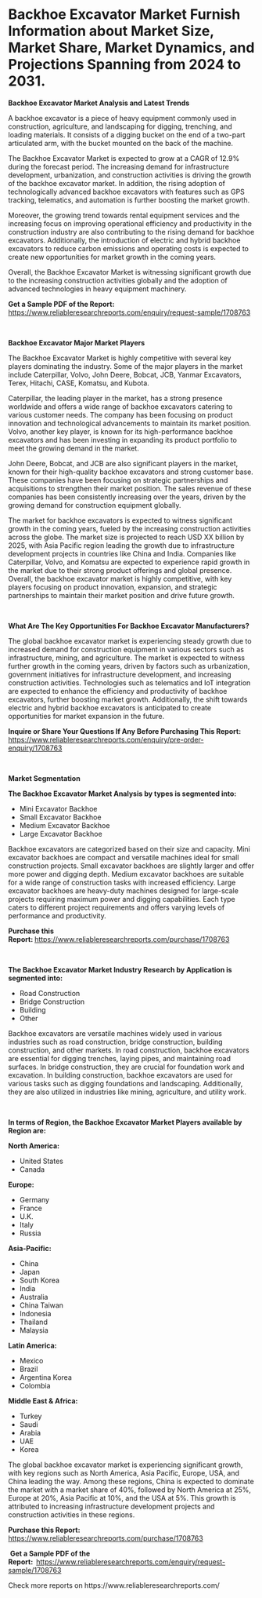 <p><h1>Backhoe Excavator Market Furnish Information about Market Size, Market Share, Market Dynamics, and Projections Spanning from 2024 to 2031.</h1></p><p><strong>Backhoe Excavator Market Analysis and Latest Trends</strong></p>
<p><p>A backhoe excavator is a piece of heavy equipment commonly used in construction, agriculture, and landscaping for digging, trenching, and loading materials. It consists of a digging bucket on the end of a two-part articulated arm, with the bucket mounted on the back of the machine.</p><p>The Backhoe Excavator Market is expected to grow at a CAGR of 12.9% during the forecast period. The increasing demand for infrastructure development, urbanization, and construction activities is driving the growth of the backhoe excavator market. In addition, the rising adoption of technologically advanced backhoe excavators with features such as GPS tracking, telematics, and automation is further boosting the market growth.</p><p>Moreover, the growing trend towards rental equipment services and the increasing focus on improving operational efficiency and productivity in the construction industry are also contributing to the rising demand for backhoe excavators. Additionally, the introduction of electric and hybrid backhoe excavators to reduce carbon emissions and operating costs is expected to create new opportunities for market growth in the coming years.</p><p>Overall, the Backhoe Excavator Market is witnessing significant growth due to the increasing construction activities globally and the adoption of advanced technologies in heavy equipment machinery.</p></p>
<p><strong>Get a Sample PDF of the Report:&nbsp;</strong> <a href="https://www.reliableresearchreports.com/enquiry/request-sample/1708763">https://www.reliableresearchreports.com/enquiry/request-sample/1708763</a></p>
<p>&nbsp;</p>
<p><strong>Backhoe Excavator Major Market Players</strong></p>
<p><p>The Backhoe Excavator Market is highly competitive with several key players dominating the industry. Some of the major players in the market include Caterpillar, Volvo, John Deere, Bobcat, JCB, Yanmar Excavators, Terex, Hitachi, CASE, Komatsu, and Kubota.</p><p>Caterpillar, the leading player in the market, has a strong presence worldwide and offers a wide range of backhoe excavators catering to various customer needs. The company has been focusing on product innovation and technological advancements to maintain its market position. Volvo, another key player, is known for its high-performance backhoe excavators and has been investing in expanding its product portfolio to meet the growing demand in the market.</p><p>John Deere, Bobcat, and JCB are also significant players in the market, known for their high-quality backhoe excavators and strong customer base. These companies have been focusing on strategic partnerships and acquisitions to strengthen their market position. The sales revenue of these companies has been consistently increasing over the years, driven by the growing demand for construction equipment globally.</p><p>The market for backhoe excavators is expected to witness significant growth in the coming years, fueled by the increasing construction activities across the globe. The market size is projected to reach USD XX billion by 2025, with Asia Pacific region leading the growth due to infrastructure development projects in countries like China and India. Companies like Caterpillar, Volvo, and Komatsu are expected to experience rapid growth in the market due to their strong product offerings and global presence. Overall, the backhoe excavator market is highly competitive, with key players focusing on product innovation, expansion, and strategic partnerships to maintain their market position and drive future growth.</p></p>
<p>&nbsp;</p>
<p><strong>What Are The Key Opportunities For Backhoe Excavator Manufacturers?</strong></p>
<p><p>The global backhoe excavator market is experiencing steady growth due to increased demand for construction equipment in various sectors such as infrastructure, mining, and agriculture. The market is expected to witness further growth in the coming years, driven by factors such as urbanization, government initiatives for infrastructure development, and increasing construction activities. Technologies such as telematics and IoT integration are expected to enhance the efficiency and productivity of backhoe excavators, further boosting market growth. Additionally, the shift towards electric and hybrid backhoe excavators is anticipated to create opportunities for market expansion in the future.</p></p>
<p><strong>Inquire or Share Your Questions If Any Before Purchasing This Report:</strong> <a href="https://www.reliableresearchreports.com/enquiry/pre-order-enquiry/1708763">https://www.reliableresearchreports.com/enquiry/pre-order-enquiry/1708763</a></p>
<p>&nbsp;</p>
<p><strong>Market Segmentation</strong></p>
<p><strong>The Backhoe Excavator Market Analysis by types is segmented into:</strong></p>
<p><ul><li>Mini Excavator Backhoe</li><li>Small Excavator Backhoe</li><li>Medium Excavator Backhoe</li><li>Large Excavator Backhoe</li></ul></p>
<p><p>Backhoe excavators are categorized based on their size and capacity. Mini excavator backhoes are compact and versatile machines ideal for small construction projects. Small excavator backhoes are slightly larger and offer more power and digging depth. Medium excavator backhoes are suitable for a wide range of construction tasks with increased efficiency. Large excavator backhoes are heavy-duty machines designed for large-scale projects requiring maximum power and digging capabilities. Each type caters to different project requirements and offers varying levels of performance and productivity.</p></p>
<p><strong>Purchase this Report:&nbsp;</strong><a href="https://www.reliableresearchreports.com/purchase/1708763">https://www.reliableresearchreports.com/purchase/1708763</a></p>
<p>&nbsp;</p>
<p><strong>The Backhoe Excavator Market Industry Research by Application is segmented into:</strong></p>
<p><ul><li>Road Construction</li><li>Bridge Construction</li><li>Building</li><li>Other</li></ul></p>
<p><p>Backhoe excavators are versatile machines widely used in various industries such as road construction, bridge construction, building construction, and other markets. In road construction, backhoe excavators are essential for digging trenches, laying pipes, and maintaining road surfaces. In bridge construction, they are crucial for foundation work and excavation. In building construction, backhoe excavators are used for various tasks such as digging foundations and landscaping. Additionally, they are also utilized in industries like mining, agriculture, and utility work.</p></p>
<p>&nbsp;</p>
<p><strong>In terms of Region, the Backhoe Excavator Market Players available by Region are:</strong></p>
<p>
    <p> <strong> North America: </strong>
        <ul>
            <li>United States</li>
            <li>Canada</li>
        </ul>
        </p> 
    <p> <strong> Europe: </strong>
        <ul>
            <li>Germany</li>
            <li>France</li>
            <li>U.K.</li>
            <li>Italy</li>
            <li>Russia</li>
        </ul>
        </p> 
    <p> <strong> Asia-Pacific: </strong>
        <ul>
            <li>China</li>
            <li>Japan</li>
            <li>South Korea</li>
            <li>India</li>
            <li>Australia</li>
            <li>China Taiwan</li>
            <li>Indonesia</li>
            <li>Thailand</li>
            <li>Malaysia</li>
        </ul>
        </p> 
    <p> <strong> Latin America: </strong>
        <ul>
            <li>Mexico</li>
            <li>Brazil</li>
            <li>Argentina Korea</li>
            <li>Colombia</li>
        </ul>
        </p> 
    <p> <strong> Middle East & Africa: </strong>
        <ul>
            <li>Turkey</li>
            <li>Saudi</li>
            <li>Arabia</li>
            <li>UAE</li>
            <li>Korea</li>
        </ul>
    </p>
    </p>
<p><p>The global backhoe excavator market is experiencing significant growth, with key regions such as North America, Asia Pacific, Europe, USA, and China leading the way. Among these regions, China is expected to dominate the market with a market share of 40%, followed by North America at 25%, Europe at 20%, Asia Pacific at 10%, and the USA at 5%. This growth is attributed to increasing infrastructure development projects and construction activities in these regions.</p></p>
<p><strong>Purchase this Report: </strong><a href="https://www.reliableresearchreports.com/purchase/1708763">https://www.reliableresearchreports.com/purchase/1708763</a></p>
<p>&nbsp;<strong>Get a Sample PDF of the Report:&nbsp;&nbsp;</strong><a href="https://www.reliableresearchreports.com/enquiry/request-sample/1708763">https://www.reliableresearchreports.com/enquiry/request-sample/1708763</a></p>
<p><strong></strong></p>
<p>Check more reports on https://www.reliableresearchreports.com/</p>